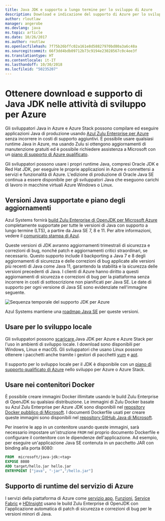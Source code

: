 ```yaml
---
title: Java JDK e supporto a lungo termine per lo sviluppo di Azure
description: Download e indicazione del supporto di Azure per lo sviluppo e l'esecuzione di applicazioni Java.
author: rloutlaw
manager: angerobe
ms.devlang: java
ms.topic: article
ms.date: 10/26/2017
ms.author: routlaw
ms.openlocfilehash: 7f75b26bffc02a161e8d58827970bd80a3a6c48a
ms.sourcegitcommit: 66f3dd4bdb09712b73c9194e23028567c0c4ee3f
ms.translationtype: HT
ms.contentlocale: it-IT
ms.lasthandoff: 10/30/2018
ms.locfileid: "50235207"
---
```

# <a name="get-java-jdk-downloads-and-support-when-developing-for-azure"></a>Ottenere download e supporto di Java JDK nelle attività di sviluppo per Azure

Gli sviluppatori Java in Azure e Azure Stack possono compilare ed eseguire applicazioni Java di produzione usando [Azul Zulu Enterprise per Azure](https://www.azul.com/downloads/azure-only/zulu/) senza incorrere in costi di supporto aggiuntivi. È possibile usare qualsiasi runtime Java in Azure, ma usando Zulu si ottengono aggiornamenti di manutenzione gratuiti ed è possibile richiedere assistenza a Microsoft con un [piano di supporto di Azure qualificato](https://azure.microsoft.com/support/plans/).

Gli sviluppatori possono usare i propri runtime Java, compresi Oracle JDK e Red Hat JDK, per eseguire le proprie applicazioni in Azure e connettersi a servizi e funzionalità di Azure. L'edizione di produzione di Oracle Java SE continua a essere disponibile per gli sviluppatori Java che eseguono carichi di lavoro in macchine virtuali Azure Windows o Linux.

## <a name="supported-java-versions-and-update-schedule"></a>Versioni Java supportate e piano degli aggiornamenti

Azul Systems fornirà [build Zulu Enterprise di OpenJDK per Microsoft Azure](https://www.azul.com/downloads/azure-only/zulu/) completamente supportate per tutte le versioni di Java con supporto a lungo termine (LTS), a partire da Java SE 7, 8 e 11. Per altre informazioni, vedere il [comunicato stampa di Azul](https://www.azul.com/press_release/free-java-production-support-for-microsoft-azure-azure-stack).


Queste versioni di JDK avranno aggiornamenti trimestrali di sicurezza e correzioni di bug, nonché patch e aggiornamenti critici straordinari, se necessario.  Questo supporto include il backporting a Java 7 e 8 degli aggiornamenti di sicurezza e delle correzioni di bug applicate alle versioni più recenti di Java come Java 11, garantendo la stabilità e la sicurezza delle versioni precedenti di Java.  I clienti di Azure hanno diritto a questi aggiornamenti di sicurezza e correzioni di bug per la piattaforma senza incorrere in costi di sottoscrizione non pianificati per Java SE. Le date di supporto per ogni versione di Java SE sono evidenziate nell'immagine seguente.

![Sequenza temporale del supporto JDK per Azure](media/azure-jdk-support.png)

Azul Systems mantiene una [roadmap Java SE](https://www.azul.com/products/azul_support_roadmap/) per queste versioni.

## <a name="use-for-local-development"></a>Usare per lo sviluppo locale 

Gli sviluppatori possono [scaricare ](https://www.azul.com/downloads/azure-only/zulu/) Java JDK per Azure e Azure Stack per l'uso in ambienti di sviluppo locale. I download sono disponibili per Windows, Linux e macOS. Gli sviluppatori che usano Linux possono ottenere i pacchetti anche tramite i gestori di pacchetti [yum](https://www.azul.com/downloads/azure-only/zulu/#yum-repo) e [apt](https://www.azul.com/downloads/azure-only/zulu/#apt-repo).

Il supporto per lo sviluppo locale per il JDK è disponibile con un [piano di supporto qualificato di Azure](https://azure.microsoft.com/support/plans/) nello sviluppo per Azure o Azure Stack.

## <a name="use-in-docker-containers"></a>Usare nei contenitori Docker

È possibile creare immagini Docker illimitate usando le build Zulu Enterprise di OpenJDK su qualsiasi distribuzione. Le immagini di Zulu Docker basate su Azul Zulu Enterprise per Azure JDK sono disponibili nel [repository Docker pubblico di Microsoft](https://hub.docker.com/r/microsoft/java-jdk/). I documenti Dockerfile usati per creare queste immagini sono disponibili nel [repository GitHub Java di Microsoft](https://github.com/Microsoft/java/tree/master/docker).

Per inserire le app in un contenitore usando queste immagini, sarà necessario impostare un'istruzione `FROM` nel proprio documento Dockerfile e configurare il contenitore con le dipendenze dell'applicazione. Ad esempio, per eseguire un'applicazione Java SE contenuta in un pacchetto JAR con binding alla porta 8080:

```Dockerfile
FROM  microsoft/java-jdk:<tag>
EXPOSE 8080
ADD target/hello.jar hello.jar
ENTRYPOINT ["java", "-jar","/hello.jar"]
```

## <a name="azure-service-runtime-support"></a>Supporto di runtime del servizio di Azure

I servizi della piattaforma di Azure come [servizio app](/azure/app-service/containers/), [Funzioni](/azure/azure-functions/functions-create-first-java-maven), [Service Fabric](/azure/service-fabric/) e [HDInsight](/azure/hdinsight/) usano le build Zulu Enterprise di OpenJDK con l'applicazione automatica di patch di sicurezza e correzioni di bug per le versioni minori di Java.
